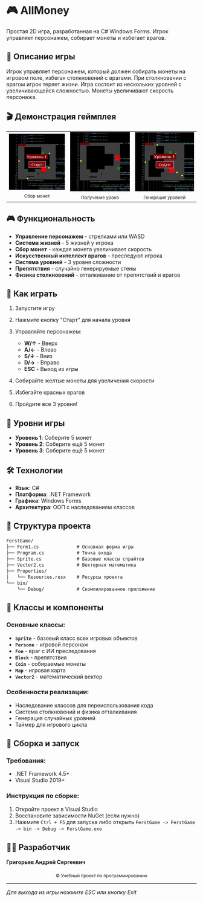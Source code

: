 # 🎮 AllMoney

Простая 2D игра, разработанная на C# Windows Forms. Игрок управляет персонажем, собирает монеты и избегает врагов.

## 🎯 Описание игры

Игрок управляет персонажем, который должен собирать монеты на игровом поле, избегая столкновений с врагами. При столкновении с врагом игрок теряет жизни. Игра состоит из нескольких уровней с увеличивающейся сложностью. Монеты увеличивают скорость персонажа.

## 🎬 Демонстрация геймплея

<table align="center">
  <tr>
    <td align="center">
      <img src="https://github.com/AndreY-ru/game-in-windowsForm/blob/main/Gameplay/Сбор_монет.gif" width="200" alt="Сбор монет"><br>
      <sub>Сбор монет</sub>
    </td>
    <td align="center">
      <img src="https://github.com/AndreY-ru/game-in-windowsForm/blob/main/Gameplay/Смерть.gif" width="200" alt="Получение урона"><br>
      <sub>Получение урона</sub>
    </td>
    <td align="center">
      <img src="https://github.com/AndreY-ru/game-in-windowsForm/blob/main/Gameplay/Генерация_уровней.gif" width="200" alt="Генерация уровней"><br>
      <sub>Генерация уровней</sub>
    </td>
  </tr>
</table>


## 🎮 Функциональность

- **Управление персонажем** - стрелками или WASD
- **Система жизней** - 5 жизней у игрока
- **Сбор монет** - каждая монета увеличивает скорость
- **Искусственный интеллект врагов** - преследуют игрока
- **Система уровней** - 3 уровня сложности
- **Препятствия** - случайно генерируемые стены
- **Физика столкновений** - отталкивание от препятствий и врагов

## 🚀 Как играть

1. Запустите игру
2. Нажмите кнопку "Старт" для начала уровня
3. Управляйте персонажем:
   - **W/↑** - Вверх
   - **A/←** - Влево  
   - **S/↓** - Вниз
   - **D/→** - Вправо
   - **ESC** - Выход из игры

4. Собирайте желтые монеты для увеличения скорости
5. Избегайте красных врагов
6. Пройдите все 3 уровня!

## 🎯 Уровни игры

- **Уровень 1**: Соберите 5 монет
- **Уровень 2**: Соберите ещё 5 монет  
- **Уровень 3**: Соберите ещё 5 монет

## 🛠 Технологии

- **Язык**: C#
- **Платформа**: .NET Framework
- **Графика**: Windows Forms
- **Архитектура**: ООП с наследованием классов

## 📁 Структура проекта

```
FerstGame/
├── Form1.cs              # Основная форма игры
├── Program.cs            # Точка входа
├── Sprite.cs             # Базовые классы спрайтов
├── Vector2.cs            # Векторная математика
├── Properties/
│   └── Resources.resx    # Ресурсы проекта
└── bin/
    └── Debug/            # Скомпилированное приложение
```

## 🎨 Классы и компоненты

### Основные классы:
- **`Sprite`** - базовый класс всех игровых объектов
- **`Persone`** - игровой персонаж
- **`Foe`** - враг с ИИ преследования
- **`Block`** - препятствия
- **`Coin`** - собираемые монеты
- **`Map`** - игровая карта
- **`Vector2`** - математический вектор

### Особенности реализации:
- Наследование классов для переиспользования кода
- Система столкновений и физика отталкивания
- Генерация случайных уровней
- Таймер для игрового цикла

## 🔧 Сборка и запуск

### Требования:
- .NET Framework 4.5+
- Visual Studio 2019+

### Инструкция по сборке:
1. Откройте проект в Visual Studio
2. Восстановите зависимости NuGet (если нужно)
3. Нажмите `Ctrl + F5` для запуска
   либо открыть `FerstGame -> FerstGame -> bin -> Debug -> FerstGame.exe`

## 👨‍💻 Разработчик

**Григорьев Андрей Сергеевич**

<p align="center">
  <sub>© Учебный проект по программированию</sub>
</p>

---

*Для выхода из игры нажмите ESC или кнопку Exit*

